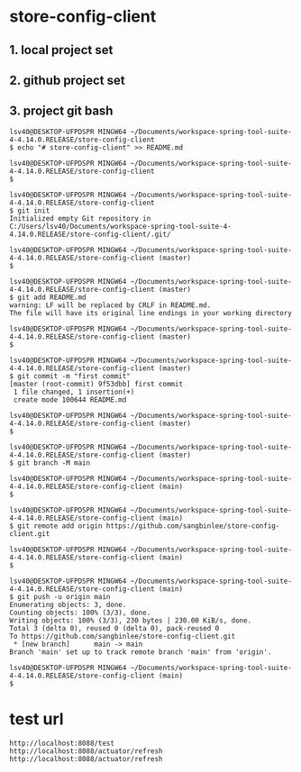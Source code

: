 # store-config-client
## 1. local project set
## 2. github project set
## 3. project git bash 


	
	
	lsv40@DESKTOP-UFPDSPR MINGW64 ~/Documents/workspace-spring-tool-suite-4-4.14.0.RELEASE/store-config-client
	$ echo "# store-config-client" >> README.md
	
	lsv40@DESKTOP-UFPDSPR MINGW64 ~/Documents/workspace-spring-tool-suite-4-4.14.0.RELEASE/store-config-client
	$ 
	
	lsv40@DESKTOP-UFPDSPR MINGW64 ~/Documents/workspace-spring-tool-suite-4-4.14.0.RELEASE/store-config-client
	$ git init
	Initialized empty Git repository in C:/Users/lsv40/Documents/workspace-spring-tool-suite-4-4.14.0.RELEASE/store-config-client/.git/
	
	lsv40@DESKTOP-UFPDSPR MINGW64 ~/Documents/workspace-spring-tool-suite-4-4.14.0.RELEASE/store-config-client (master)
	$ 
	
	lsv40@DESKTOP-UFPDSPR MINGW64 ~/Documents/workspace-spring-tool-suite-4-4.14.0.RELEASE/store-config-client (master)
	$ git add README.md
	warning: LF will be replaced by CRLF in README.md.
	The file will have its original line endings in your working directory
	
	lsv40@DESKTOP-UFPDSPR MINGW64 ~/Documents/workspace-spring-tool-suite-4-4.14.0.RELEASE/store-config-client (master)
	$ 
	
	lsv40@DESKTOP-UFPDSPR MINGW64 ~/Documents/workspace-spring-tool-suite-4-4.14.0.RELEASE/store-config-client (master)
	$ git commit -m "first commit"
	[master (root-commit) 9f53dbb] first commit
	 1 file changed, 1 insertion(+)
	 create mode 100644 README.md
	
	lsv40@DESKTOP-UFPDSPR MINGW64 ~/Documents/workspace-spring-tool-suite-4-4.14.0.RELEASE/store-config-client (master)
	$
	
	lsv40@DESKTOP-UFPDSPR MINGW64 ~/Documents/workspace-spring-tool-suite-4-4.14.0.RELEASE/store-config-client (master)
	$ git branch -M main
	
	lsv40@DESKTOP-UFPDSPR MINGW64 ~/Documents/workspace-spring-tool-suite-4-4.14.0.RELEASE/store-config-client (main)
	$
	
	lsv40@DESKTOP-UFPDSPR MINGW64 ~/Documents/workspace-spring-tool-suite-4-4.14.0.RELEASE/store-config-client (main)
	$ git remote add origin https://github.com/sangbinlee/store-config-client.git
	
	lsv40@DESKTOP-UFPDSPR MINGW64 ~/Documents/workspace-spring-tool-suite-4-4.14.0.RELEASE/store-config-client (main)
	$
	
	lsv40@DESKTOP-UFPDSPR MINGW64 ~/Documents/workspace-spring-tool-suite-4-4.14.0.RELEASE/store-config-client (main)
	$ git push -u origin main
	Enumerating objects: 3, done.
	Counting objects: 100% (3/3), done.
	Writing objects: 100% (3/3), 230 bytes | 230.00 KiB/s, done.
	Total 3 (delta 0), reused 0 (delta 0), pack-reused 0
	To https://github.com/sangbinlee/store-config-client.git
	 * [new branch]      main -> main
	Branch 'main' set up to track remote branch 'main' from 'origin'.
	
	lsv40@DESKTOP-UFPDSPR MINGW64 ~/Documents/workspace-spring-tool-suite-4-4.14.0.RELEASE/store-config-client (main)
	$

# test url
	http://localhost:8088/test
	http://localhost:8088/actuator/refresh
	http://localhost:8088/actuator/refresh